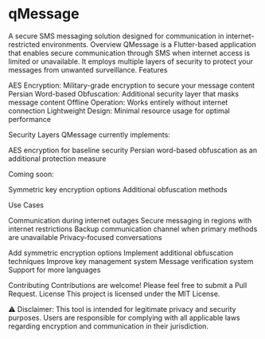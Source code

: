 # qMessage

A secure SMS messaging solution designed for communication in internet-restricted environments.
Overview
QMessage is a Flutter-based application that enables secure communication through SMS when internet access is limited or unavailable. It employs multiple layers of security to protect your messages from unwanted surveillance.
Features

AES Encryption: Military-grade encryption to secure your message content
Persian Word-based Obfuscation: Additional security layer that masks message content
Offline Operation: Works entirely without internet connection
Lightweight Design: Minimal resource usage for optimal performance

Security Layers
QMessage currently implements:

AES encryption for baseline security
Persian word-based obfuscation as an additional protection measure

Coming soon:

Symmetric key encryption options
Additional obfuscation methods

Use Cases

Communication during internet outages
Secure messaging in regions with internet restrictions
Backup communication channel when primary methods are unavailable
Privacy-focused conversations

 Add symmetric encryption options
 Implement additional obfuscation techniques
 Improve key management system
 Message verification system
 Support for more languages

Contributing
Contributions are welcome! Please feel free to submit a Pull Request.
License
This project is licensed under the MIT License.

⚠️ Disclaimer: This tool is intended for legitimate privacy and security purposes. Users are responsible for complying with all applicable laws regarding encryption and communication in their jurisdiction.
